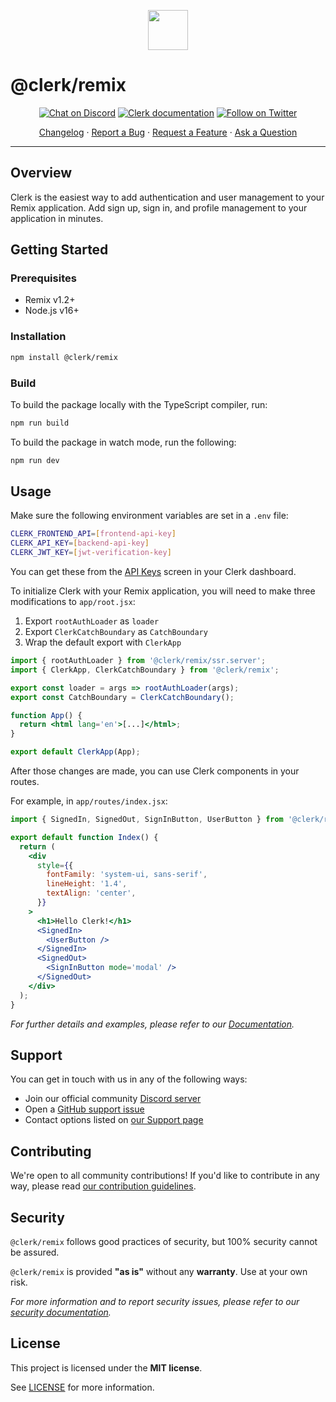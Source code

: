 <p align="center">
  <a href="https://clerk.com?utm_source=github&utm_medium=clerk_remix" target="_blank" rel="noopener noreferrer">
    <img src="https://images.clerk.com/static/logo-light-mode-400x400.png" height="64">
  </a>
  <br />
</p>

# @clerk/remix

<div align="center">

[![Chat on Discord](https://img.shields.io/discord/856971667393609759.svg?logo=discord)](https://discord.com/invite/b5rXHjAg7A)
[![Clerk documentation](https://img.shields.io/badge/documentation-clerk-green.svg)](https://clerk.com/docs?utm_source=github&utm_medium=clerk_remix)
[![Follow on Twitter](https://img.shields.io/twitter/follow/ClerkDev?style=social)](https://twitter.com/intent/follow?screen_name=ClerkDev)

[Changelog](https://github.com/clerkinc/javascript/blob/main/packages/remix/CHANGELOG.md)
·
[Report a Bug](https://github.com/clerkinc/javascript/issues/new?assignees=&labels=bug&template=bug_report.md&title=Bug%3A+)
·
[Request a Feature](https://github.com/clerkinc/javascript/issues/new?assignees=&labels=enhancement&template=feature_request.md&title=Feature%3A+)
·
[Ask a Question](https://github.com/clerkinc/javascript/issues/new?assignees=&labels=question&template=ask_a_question.md&title=Support%3A+)

</div>

---

## Overview

Clerk is the easiest way to add authentication and user management to your Remix application. Add sign up, sign in, and profile management to your application in minutes.

## Getting Started

### Prerequisites

- Remix v1.2+
- Node.js v16+

### Installation

```sh
npm install @clerk/remix
```

### Build

To build the package locally with the TypeScript compiler, run:

```sh
npm run build
```

To build the package in watch mode, run the following:

```sh
npm run dev
```

## Usage

Make sure the following environment variables are set in a `.env` file:

```sh
CLERK_FRONTEND_API=[frontend-api-key]
CLERK_API_KEY=[backend-api-key]
CLERK_JWT_KEY=[jwt-verification-key]
```

You can get these from the [API Keys](https://dashboard.clerk.com/last-active?path=api-keys) screen in your Clerk dashboard.

To initialize Clerk with your Remix application, you will need to make three modifications to `app/root.jsx`:

1. Export `rootAuthLoader` as `loader`
2. Export `ClerkCatchBoundary` as `CatchBoundary`
3. Wrap the default export with `ClerkApp`

```jsx
import { rootAuthLoader } from '@clerk/remix/ssr.server';
import { ClerkApp, ClerkCatchBoundary } from '@clerk/remix';

export const loader = args => rootAuthLoader(args);
export const CatchBoundary = ClerkCatchBoundary();

function App() {
  return <html lang='en'>[...]</html>;
}

export default ClerkApp(App);
```

After those changes are made, you can use Clerk components in your routes.

For example, in `app/routes/index.jsx`:

```jsx
import { SignedIn, SignedOut, SignInButton, UserButton } from '@clerk/remix';

export default function Index() {
  return (
    <div
      style={{
        fontFamily: 'system-ui, sans-serif',
        lineHeight: '1.4',
        textAlign: 'center',
      }}
    >
      <h1>Hello Clerk!</h1>
      <SignedIn>
        <UserButton />
      </SignedIn>
      <SignedOut>
        <SignInButton mode='modal' />
      </SignedOut>
    </div>
  );
}
```

_For further details and examples, please refer to our [Documentation](https://clerk.com/docs/get-started/remix?utm_source=github&utm_medium=clerk_remix)._

## Support

You can get in touch with us in any of the following ways:

- Join our official community [Discord server](https://clerk.com/discord)
- Open a [GitHub support issue](https://github.com/clerkinc/javascript/issues/new?assignees=&labels=question&template=ask_a_question.md&title=Support%3A+)
- Contact options listed on [our Support page](https://clerk.com/support?utm_source=github&utm_medium=clerk_remix)

## Contributing

We're open to all community contributions! If you'd like to contribute in any way, please read [our contribution guidelines](https://github.com/clerkinc/javascript/blob/main/docs/CONTRIBUTING.md).

## Security

`@clerk/remix` follows good practices of security, but 100% security cannot be assured.

`@clerk/remix` is provided **"as is"** without any **warranty**. Use at your own risk.

_For more information and to report security issues, please refer to our [security documentation](https://github.com/clerkinc/javascript/blob/main/docs/SECURITY.md)._

## License

This project is licensed under the **MIT license**.

See [LICENSE](https://github.com/clerkinc/javascript/blob/main/packages/remix/LICENSE) for more information.
